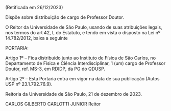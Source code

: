 (Retificada em 26/12/2023)

Dispõe sobre distribuição de cargo de Professor Doutor.

O Reitor da Universidade de São Paulo, usando de suas atribuições legais, nos termos do art 42, I, do Estatuto, e tendo em vista o disposto na Lei nº 14.782/2012, baixa a seguinte

PORTARIA:

Artigo 1º – Fica distribuído junto ao Instituto de Física de São Carlos, no Departamento de Física e Ciência Interdisciplinar, 1 (um) cargo de Professor Doutor, ref. MS-3, em RDIDP, da PG do QDUSP.

Artigo 2º – Esta Portaria entra em vigor na data de sua publicação (Autos USP nº 23.1.792.76.9).

Reitoria da Universidade de São Paulo, 21 de dezembro de 2023.

CARLOS GILBERTO CARLOTTI JUNIOR
Reitor